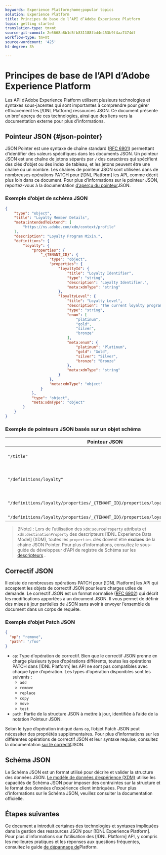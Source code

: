 ```yaml
---
keywords: Experience Platform;home;popular topics
solution: Experience Platform
title: Principes de base de l’API d’Adobe Experience Platform
topic: getting started
translation-type: tm+mt
source-git-commit: 2e5668a8b1d5fb831188fbd4e453b9f4aa7474df
workflow-type: tm+mt
source-wordcount: '425'
ht-degree: 3%

---
```



# Principes de base de l’API d’Adobe Experience Platform

Les API d’Adobe Experience Platform utilisent plusieurs technologies et syntaxes sous-jacentes qui sont importantes à comprendre pour gérer efficacement les [!DNL Platform] ressources JSON. Ce document présente un bref aperçu de ces technologies, ainsi que des liens vers la documentation externe pour plus d&#39;informations.

## Pointeur JSON {#json-pointer}

JSON Pointer est une syntaxe de chaîne standard ([RFC 6901](https://tools.ietf.org/html/rfc6901)) permettant d’identifier des valeurs spécifiques dans les documents JSON. Un pointeur JSON est une chaîne de jetons séparés par `/` des caractères qui spécifient des clés d’objet ou des index de tableau, et les jetons peuvent être une chaîne ou un nombre. Les chaînes de pointeur JSON sont utilisées dans de nombreuses opérations PATCH pour [!DNL Platform] les API, comme décrit plus loin dans ce document. Pour plus d’informations sur le pointeur JSON, reportez-vous à la documentation [d’aperçu du pointeur](https://rapidjson.org/md_doc_pointer.html)JSON.

### Exemple d’objet de schéma JSON

```json
{
    "type": "object",
    "title": "Loyalty Member Details",
    "meta:intendedToExtend": [
        "https://ns.adobe.com/xdm/context/profile"
    ],
    "description": "Loyalty Program Mixin.",
    "definitions": {
        "loyalty": {
            "properties": {
                "_{TENANT_ID}": {
                    "type": "object",
                    "properties": {
                        "loyaltyId": {
                            "title": "Loyalty Identifier",
                            "type": "string",
                            "description": "Loyalty Identifier.",
                            "meta:xdmType": "string"
                        },
                        "loyaltyLevel": {
                            "title": "Loyalty Level",
                            "description": "The current loyalty program level to which the individual member belongs.",
                            "type": "string",
                            "enum": [
                                "platinum",
                                "gold",
                                "silver",
                                "bronze"
                            ],
                            "meta:enum": {
                                "platinum": "Platinum",
                                "gold": "Gold",
                                "silver": "Silver",
                                "bronze": "Bronze"
                            },
                            "meta:xdmType": "string"
                        }
                    },
                    "meta:xdmType": "object"
                }
            },
            "type": "object",
            "meta:xdmType": "object"
        }
    }
}
```

### Exemple de pointeurs JSON basés sur un objet schéma

| Pointeur JSON | Résout à |
|--- | ---|
| `"/title"` | &quot;Détails du membre de fidélité&quot; |
| `"/definitions/loyalty"` | (Renvoie le contenu de l’ `loyalty` objet) |
| `"/definitions/loyalty/properties/_{TENANT_ID}/properties/loyaltyLevel/enum"` | `["platinum", "gold", "silver", "bronze"]` |
| `"/definitions/loyalty/properties/_{TENANT_ID}/properties/loyaltyLevel/enum/0"` | `"platinum"` |

>[!Note] :
>Lors de l’utilisation des `xdm:sourceProperty` attributs et `xdm:destinationProperty` des descripteurs [!DNL Experience Data Model] (XDM), toutes les `properties` clés doivent être **exclues** de la chaîne JSON Pointer. Pour plus d&#39;informations, consultez le sous-guide du développeur d&#39;API de registre de Schéma sur les [descripteurs](../xdm/api/descriptors.md) .

## Correctif JSON

Il existe de nombreuses opérations PATCH pour [!DNL Platform] les API qui acceptent les objets de correctif JSON pour leurs charges utiles de demande. Le correctif JSON est un format normalisé ([RFC 6902](https://tools.ietf.org/html/rfc6902)) qui décrit les modifications apportées à un document JSON. Il vous permet de définir des mises à jour partielles de JSON sans avoir à envoyer l’ensemble du document dans un corps de requête.

### Exemple d’objet Patch JSON

```json
{
  "op": "remove",
  "path": "/foo"
}
```

* `op`: Type d&#39;opération de correctif. Bien que le correctif JSON prenne en charge plusieurs types d’opérations différents, toutes les opérations PATCH dans [!DNL Platform] les API ne sont pas compatibles avec chaque type d’opération. Les types d&#39;opération disponibles sont les suivants :
   * `add`
   * `remove`
   * `replace`
   * `copy`
   * `move`
   * `test`
* `path`: Partie de la structure JSON à mettre à jour, identifiée à l’aide de la notation Pointeur [](#json-pointer) JSON.

Selon le type d’opération indiqué dans `op`, l’objet Patch JSON peut nécessiter des propriétés supplémentaires. Pour plus d’informations sur les différentes opérations de correctif JSON et leur syntaxe requise, consultez la documentation [sur le correctif](http://jsonpatch.com/)JSON.

## Schéma JSON

Le Schéma JSON est un format utilisé pour décrire et valider la structure des données JSON. [Le modèle de données d’expérience (XDM)](../xdm/home.md) utilise les capacités de Schéma JSON pour imposer des contraintes sur la structure et le format des données d’expérience client imbriquées. Pour plus d&#39;informations sur le Schéma JSON, veuillez consulter la documentation [](https://json-schema.org/)officielle.

## Étapes suivantes

Ce document a introduit certaines des technologies et syntaxes impliquées dans la gestion des ressources JSON pour [!DNL Experience Platform]. Pour plus d’informations sur l’utilisation des [!DNL Platform] API, y compris les meilleures pratiques et les réponses aux questions fréquentes, consultez le guide [de dépannage de](troubleshooting.md)Platform.